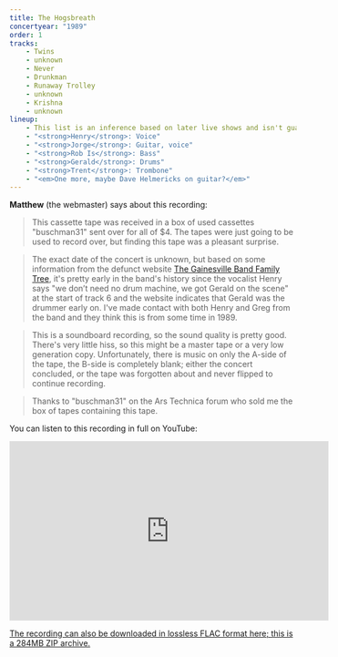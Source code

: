 ```yaml
---
title: The Hogsbreath
concertyear: "1989"
order: 1
tracks:
    - Twins
    - unknown
    - Never
    - Drunkman
    - Runaway Trolley
    - unknown
    - Krishna
    - unknown
lineup:
    - This list is an inference based on later live shows and isn't guaranteed to be accurate.
    - "<strong>Henry</strong>: Voice"
    - "<strong>Jorge</strong>: Guitar, voice"
    - "<strong>Rob Is</strong>: Bass"
    - "<strong>Gerald</strong>: Drums"
    - "<strong>Trent</strong>: Trombone"
    - "<em>One more, maybe Dave Helmericks on guitar?</em>"
---
```

**Matthew** (the webmaster) says about this recording:

> This cassette tape was received in a box of used cassettes "buschman31" sent over for all of $4. The tapes were just going to be used to record over, but finding this tape was a pleasant surprise.

> The exact date of the concert is unknown, but based on some information from the defunct website [The Gainesville Band Family Tree](https://web.archive.org/web/20050312212145/http://www.gainesvillebandfamilytree.com/article.php?TYPE=band&ID=537), it's pretty early in the band's history since the vocalist Henry says "we don’t need no drum machine, we got Gerald on the scene" at the start of track 6 and the website indicates that Gerald was the drummer early on. I've made contact with both Henry and Greg from the band and they think this is from some time in 1989.

> This is a soundboard recording, so the sound quality is pretty good. There's very little hiss, so this might be a master tape or a very low generation copy. Unfortunately, there is music on only the A-side of the tape, the B-side is completely blank; either the concert concluded, or the tape was forgotten about and never flipped to continue recording.

> Thanks to "buschman31" on the Ars Technica forum who sold me the box of tapes containing this tape.

You can listen to this recording in full on YouTube:

<div style="text-align: center;">
<iframe width="560" height="315" style="border: 0px;" src="https://www.youtube.com/embed/KsSK72H171M?si=-q_5j-2xn9oyTYIu" title="YouTube video player" allow="accelerometer; autoplay; clipboard-write; encrypted-media; gyroscope; picture-in-picture; web-share" allowfullscreen></iframe>
</div>

[The recording can also be downloaded in lossless FLAC format here; this is a 284MB ZIP archive.](https://media.dmlive.wiki/downloads/ttu/Live%20At%20The%20Hogsbreath.zip)